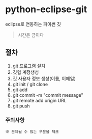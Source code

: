 # python-eclipse-git
eclipse로 연동하는 파이썬 깃
> 시간은 금이다
## 절차
1. git 프로그램 설치
2. 깃헙 계정생성
3. 깃 사용자 정보 생성(이름, 이메일)
4. git init / git clone
5. git add
6. git commit -m "commit message"
7. git remote add origin URL
8. git push 

### 주의사항
    ※ 문제될 수 있는 부분을 체크
